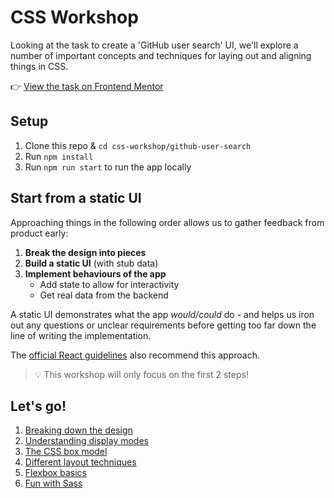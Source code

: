 # CSS Workshop

Looking at the task to create a 'GitHub user search' UI, we'll explore a number of important concepts and techniques for laying out and aligning things in CSS.

👉 [View the task on Frontend Mentor](https://www.frontendmentor.io/challenges/github-user-search-app-Q09YOgaH6)

## Setup
1. Clone this repo & `cd css-workshop/github-user-search`
1. Run `npm install`
1. Run `npm run start` to run the app locally

## Start from a static UI
Approaching things in the following order allows us to gather feedback from product early:

1. **Break the design into pieces**
1. **Build a static UI** (with stub data)
1. **Implement behaviours of the app**
    - Add state to allow for interactivity
    - Get real data from the backend

A static UI demonstrates what the app _would/could_ do - and helps us iron out any questions or unclear requirements before getting too far down the line of writing the implementation.

The [official React guidelines](https://react.dev/learn/thinking-in-react) also recommend this approach.

> 💡 This workshop will only focus on the first 2 steps!

## Let's go!
1. [Breaking down the design](/lessons/1-breaking-down-the-design.md)
1. [Understanding display modes](/lessons/2-display-modes.md)
1. [The CSS box model](/lessons/3-css-box-model.md)
1. [Different layout techniques](/lessons/4-layout-techniques.md)
1. [Flexbox basics](/lessons/5-flexbox-basics.md)
1. [Fun with Sass](/lessons/6-fun-with-sass.md)